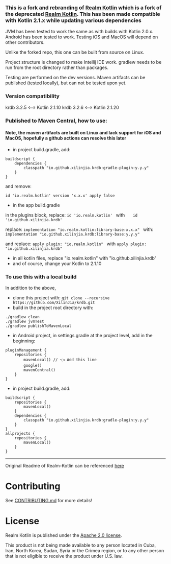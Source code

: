 ### This is a fork and rebranding of [Realm Kotlin](https://github.com/XilinJia/realm-kotlin) which is a fork of the deprecated [Realm Kotlin](https://github.com/realm/realm-kotlin).  This has been made compatible with Kotlin 2.1.x while updating various dependencies

JVM has been tested to work the same as with builds with Kotlin 2.0.x.  Android has been tested to work.  Testing iOS and MacOS will depend on other contributors.

Unlike the forked repo, this one can be built from source on Linux.

Project structure is changed to make Intellij IDE work.  gradlew needs to be run from the root directory rather than packages.

Testing are performed on the dev versions. Maven artifacts can be published (tested locally), but can not be tested upon yet.

### Version compatibility

krdb 3.2.5 <==> Kotlin 2.1.10
krdb 3.2.6 <==> Kotlin 2.1.20

### Published to Maven Central, how to use:

#### Note, the maven artifacts are built on Linux and lack support for iOS and MacOS, hopefully a github actions can resolve this later

* in project build.gradle, add:
```
buildscript {
    dependencies {
        classpath "io.github.xilinjia.krdb:gradle-plugin:y.y.y"
    }
}
```
and remove:
```
id 'io.realm.kotlin' version 'x.x.x' apply false
```

* in the app build.gradle

in the plugins block, replace:
```id 'io.realm.kotlin' ```
with
```    id 'io.github.xilinjia.krdb' ```

replace:
```implementation "io.realm.kotlin:library-base:x.x.x" ```
with:
```implementation "io.github.xilinjia.krdb:library-base:y.y.y" ```

and replace:
```apply plugin: "io.realm.kotlin" ```
with
```apply plugin: "io.github.xilinjia.krdb" ```

* in all kotlin files, replace "io.realm.kotlin" with "io.github.xilinjia.krdb"
* and of course, change your Kotlin to 2.1.10


### To use this with a local build

In addition to the above,

* clone this project with: 
```git clone --recursive https://github.com/XilinJia/krdb.git ```
* build in the project root directory with: 
```
./gradlew clean
./gradlew jvmTest
./gradlew publishToMavenLocal 
```
* in Android project, in settings.gradle at the project level, add in the beginning:
```
pluginManagement {
    repositories {
        mavenLocal() // 👈 Add this line
        google()
        mavenCentral()
    }
}
```
* in project build.gradle, add:
```
buildscript {
    repositories {
        mavenLocal()
    }
    dependencies {
        classpath "io.github.xilinjia.krdb:gradle-plugin:y.y.y"
    }
}
allprojects {
    repositories {
        mavenLocal()
    }
}
```

------------------------------------

Original Readme of Realm-Kotlin can be referenced [here](https://github.com/realm/realm-kotlin)

# Contributing

See [CONTRIBUTING.md](CONTRIBUTING.md) for more details!


# License

Realm Kotlin is published under the [Apache 2.0 license](LICENSE).

This product is not being made available to any person located in Cuba, Iran, North Korea, Sudan, Syria or the Crimea region, or to any other person that is not eligible to receive the product under U.S. law.

<img style="width: 0px; height: 0px;" src="https://3eaz4mshcd.execute-api.us-east-1.amazonaws.com/prod?s=https://github.com/realm/realm-kotlin#README.md">
